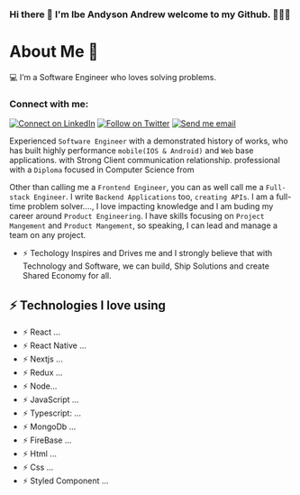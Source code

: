### Hi there 👋 I'm Ibe Andyson Andrew welcome to my Github. 🌱🌱🌱

# About Me 🚀
💻 I’m a Software Engineer who loves solving problems.
### Connect with me:

[![Connect on LinkedIn](https://img.shields.io/badge/--linkedin?label=LinkedIn&logo=LinkedIn&style=social)](https://www.linkedin.com/in/ibe-andyson-b290ba176/) [![Follow on Twitter](https://img.shields.io/badge/--twitter?label=Twitter&logo=Twitter&style=social)](https://twitter.com/iaaTechworm?t=BIYjhXWS985oHBk2jXGTrg&s=09) [![Send me email](https://img.shields.io/badge/--gmail?label=Gmail&logo=Gmail&style=social)](mailto:ibeandyson123@gmail.com)

  Experienced `Software Engineer` with a demonstrated history of works, who has built highly performance `mobile(IOS & Android)` and `Web` base applications. with  Strong Client communication relationship. professional with a `Diploma` focused in Computer Science from 
  
Other than calling me a `Frontend Engineer`, you can as well call me a `Full-stack Engineer`. I write `Backend Applications` too, `creating APIs`. I am a full-time problem solver...., I love impacting knowledge and I am buding my career around `Product Engineering`. I have skills focusing on `Project Mangement` and `Product Mangement`, so speaking, I can lead and manage a team on any project.
  
* ⚡ Techology Inspires and Drives me and I strongly believe that with Technology and Software, we can build, Ship Solutions and create Shared Economy for all. 


## ⚡ Technologies  I love using

- ⚡  React ...
- ⚡  React Native ...
- ⚡  Nextjs ...
- ⚡  Redux ...
- ⚡  Node...
- ⚡  JavaScript ...
- ⚡  Typescript: ...
- ⚡  MongoDb ...
- ⚡  FireBase ... 
- ⚡  Html ...
- ⚡  Css ...
- ⚡  Styled Component ...
